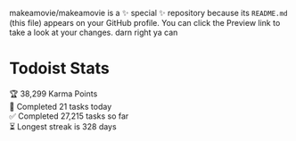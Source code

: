 makeamovie/makeamovie is a ✨ special ✨ repository because its `README.md` (this file) appears on your GitHub profile.
You can click the Preview link to take a look at your changes. darn right ya can

# Todoist Stats

<!-- TODO-IST:START -->
🏆  38,299 Karma Points           
🌸  Completed 21 tasks today           
✅  Completed 27,215 tasks so far           
⏳  Longest streak is 328 days
<!-- TODO-IST:END -->